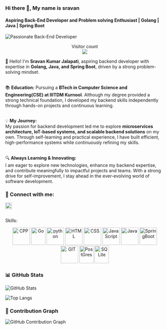 ### Hi there 👋, My name is sravan  
#### Aspiring Back-End Developer and Problem solving Enthusiast | Golang | Java | Spring Boot  
![Passionate Back-End Developer](https://user-images.githubusercontent.com/48784001/203785020-2b4826c1-7ddb-4de8-b65b-ebf6e04c5290.jpeg)  

<p align="center">  
  Visitor count<br>  
  <img src="https://profile-counter.glitch.me/sravanj372/count.svg" />  
</p>  

👋 Hello! I'm **Sravan Kumar Jalapati**, aspiring backend developer with expertise in **Golang, Java, and Spring Boot**, driven by a strong problem-solving mindset.  
</br>  

📚 **Education:** Pursuing a **BTech in Computer Science and Engineering(CSE) at IIITDM Kurnool**. Although my degree provided a strong technical foundation, I developed my backend skills independently through hands-on projects and continuous learning.  
</br>  

💡 **My Journey:**  
My passion for backend development led me to explore **microservices architecture, IoT-based systems, and scalable backend solutions** on my own. Through self-learning and practical experience, I have built efficient, high-performance systems while continuously refining my skills.  
</br>  

🔍 **Always Learning & Innovating:**  
I am eager to explore new technologies, enhance my backend expertise, and contribute meaningfully to impactful projects and teams. With a strong drive for self-improvement, I stay ahead in the ever-evolving world of software development.  

### 🤝 Connect with me:

<a href="https://www.linkedin.com/in/sravan-kumar-jalapati-333958235/"><img align="left" src="https://github.com/sravanj372/sravanj372/blob/main/linkedin.svg" alt="sravan | LinkedIn" width="21px"/></a>
</br>
</br>

Skills: 

<p align="center">
      <img src="https://cdn.worldvectorlogo.com/logos/c.svg" alt="CPP" width="55" height="55"/>
      <img src="https://www.vectorlogo.zone/logos/golang/golang-icon.svg" alt="Go" width="45" height="55"/>
      <img src="https://www.vectorlogo.zone/logos/python/python-icon.svg" alt="python" width="55" height="55"/>
      <img src="https://www.vectorlogo.zone/logos/w3_html5/w3_html5-icon.svg" alt="HTML" width="55" height="55"/>
      <img src="https://www.vectorlogo.zone/logos/w3_css/w3_css-icon.svg" alt="CSS" width="55" height="55"/>
      <img src="https://upload.vectorlogo.zone/logos/javascript/images/239ec8a4-163e-4792-83b6-3f6d96911757.svg" alt="JavaScript" width="55" height="55"/>
      <img src="https://www.vectorlogo.zone/logos/java/java-icon.svg" alt="Java" width="55" height="55"/>
      <img src="https://cdn.worldvectorlogo.com/logos/spring-3.svg" alt="SpringBoot" width="55" height="55"/>
      <img src="https://www.vectorlogo.zone/logos/git-scm/git-scm-icon.svg" alt="GIT" width="55" height="55"/> 
      <img src="https://cdn.worldvectorlogo.com/logos/postgresql.svg" alt="PostGres" width="45" height="55"/>
      <img src="https://www.vectorlogo.zone/logos/sqlite/sqlite-icon.svg" alt="SQLite" width="45" height="55"/>
</p>
<!-- 
![Bharath's GitHub stats](http://github-profile-summary-cards.vercel.app/api/cards/profile-details?username=sabrek15&theme=dracula)
[![Top Langs](https://github-readme-stats.vercel.app/api/top-langs/?username=sabrek15&layout=compact&text_color=daf7dc&bg_color=151515&hide=css,html,php)](https://github.com/anuraghazra/github-readme-stats) -->

<!-- ### 📊 GitHub Stats

![Sai Bharath Reddy Kanala's GitHub Stats](https://github-readme-stats.vercel.app/api?username=sabrek15&show_icons=true&theme=radical)

### 🚀 Most Used Languages

![Top Langs](https://github-readme-stats.vercel.app/api/top-langs/?username=sabrek15&layout=compact&theme=radical) -->

### 📊 GitHub Stats
![GitHub Stats](https://github-readme-stats-sigma-five.vercel.app/api?username=sravanj372&show_icons=true&theme=radical)

![Top Langs](https://github-readme-stats-sigma-five.vercel.app/api/top-langs/?username=sravanj372&layout=compact&theme=radical)

### 📅 Contribution Graph
![GitHub Contribution Graph](https://github-readme-activity-graph.vercel.app/graph?username=sravanj372&theme=radical)

<!--
### ⏳ Coding Activity
![GitHub Streak](https://streak-stats.demolab.com/?user=sabrek15&theme=radical)
-->
